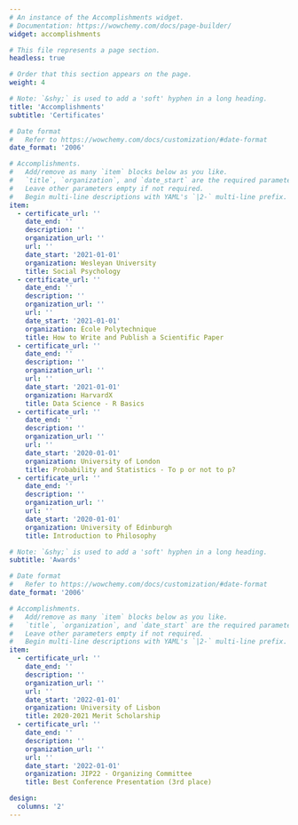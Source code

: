 ```yaml
---
# An instance of the Accomplishments widget.
# Documentation: https://wowchemy.com/docs/page-builder/
widget: accomplishments

# This file represents a page section.
headless: true

# Order that this section appears on the page.
weight: 4

# Note: `&shy;` is used to add a 'soft' hyphen in a long heading.
title: 'Accomplishments'
subtitle: 'Certificates'

# Date format
#   Refer to https://wowchemy.com/docs/customization/#date-format
date_format: '2006'

# Accomplishments.
#   Add/remove as many `item` blocks below as you like.
#   `title`, `organization`, and `date_start` are the required parameters.
#   Leave other parameters empty if not required.
#   Begin multi-line descriptions with YAML's `|2-` multi-line prefix.
item:
  - certificate_url: ''
    date_end: ''
    description: ''
    organization_url: ''
    url: ''
    date_start: '2021-01-01'
    organization: Wesleyan University
    title: Social Psychology
  - certificate_url: ''
    date_end: ''
    description: ''
    organization_url: ''
    url: ''
    date_start: '2021-01-01'
    organization: École Polytechnique
    title: How to Write and Publish a Scientific Paper
  - certificate_url: ''
    date_end: ''
    description: ''
    organization_url: ''
    url: ''
    date_start: '2021-01-01'
    organization: HarvardX
    title: Data Science - R Basics
  - certificate_url: ''
    date_end: ''
    description: ''
    organization_url: ''
    url: ''
    date_start: '2020-01-01'
    organization: University of London
    title: Probability and Statistics - To p or not to p?
  - certificate_url: ''
    date_end: ''
    description: ''
    organization_url: ''
    url: ''
    date_start: '2020-01-01'
    organization: University of Edinburgh
    title: Introduction to Philosophy

# Note: `&shy;` is used to add a 'soft' hyphen in a long heading.
subtitle: 'Awards'

# Date format
#   Refer to https://wowchemy.com/docs/customization/#date-format
date_format: '2006'

# Accomplishments.
#   Add/remove as many `item` blocks below as you like.
#   `title`, `organization`, and `date_start` are the required parameters.
#   Leave other parameters empty if not required.
#   Begin multi-line descriptions with YAML's `|2-` multi-line prefix.
item:
  - certificate_url: ''
    date_end: ''
    description: ''
    organization_url: ''
    url: ''
    date_start: '2022-01-01'
    organization: University of Lisbon
    title: 2020-2021 Merit Scholarship
  - certificate_url: ''
    date_end: ''
    description: ''
    organization_url: ''
    url: ''
    date_start: '2022-01-01'
    organization: JIP22 - Organizing Committee
    title: Best Conference Presentation (3rd place)

design:
  columns: '2'
---
```

